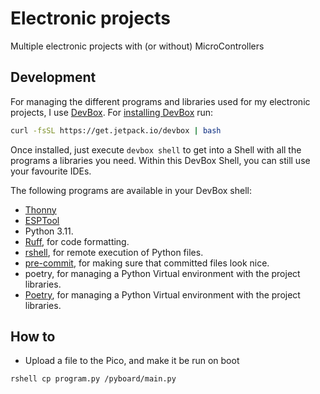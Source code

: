 # Electronic projects

Multiple electronic projects with (or without) MicroControllers

## Development

For managing the different programs and libraries used for my electronic projects, I use [DevBox](https://www.jetpack.io/devbox). For [installing DevBox](https://www.jetpack.io/devbox/docs/quickstart/#install-devbox) run:

```bash
curl -fsSL https://get.jetpack.io/devbox | bash
```

Once installed, just execute `devbox shell` to get into a Shell with all the programs a libraries you need. Within this DevBox Shell, you can still use your favourite IDEs.

The following programs are available in your DevBox shell:

- [Thonny](https://thonny.org/)
- [ESPTool](https://github.com/espressif/esptool)
- Python 3.11.
- [Ruff](https://www.ruff.io/), for code formatting.
- [rshell](https://github.com/dhylands/rshell), for remote execution of Python files.
- [pre-commit](https://pre-commit.com/), for making sure that committed files look nice.
- poetry, for managing a Python Virtual environment with the project libraries.
- [Poetry](https://python-poetry.org/), for managing a Python Virtual environment with the project libraries.

## How to

- Upload a file to the Pico, and make it be run on boot

```shell
rshell cp program.py /pyboard/main.py
```
